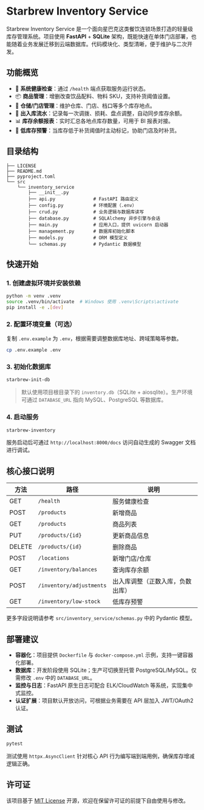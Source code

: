 # Starbrew Inventory Service

Starbrew Inventory Service 是一个面向星巴克这类餐饮连锁场景打造的轻量级库存管理系统。项目使用 **FastAPI** + **SQLite** 架构，既能快速在单体门店部署，也能随着业务发展迁移到云端数据库。代码模块化、类型清晰，便于维护与二次开发。

## 功能概览

- 🔐 **系统健康检查**：通过 `/health` 端点获取服务运行状态。
- 📦 **商品管理**：增删改查饮品配料、物料 SKU，支持补货阈值设置。
- 🏬 **仓储/门店管理**：维护仓库、门店、档口等多个库存地点。
- 🔁 **出入库流水**：记录每一次调拨、损耗、盘点调整，自动同步库存余额。
- 📊 **库存余额报表**：实时汇总各地点库存数量，可用于 BI 报表对接。
- 🚨 **低库存预警**：当库存低于补货阈值时主动标记，协助门店及时补货。

## 目录结构

```
├── LICENSE
├── README.md
├── pyproject.toml
└── src
    └── inventory_service
        ├── __init__.py
        ├── api.py              # FastAPI 路由定义
        ├── config.py           # 环境配置（.env）
        ├── crud.py             # 业务逻辑与数据库读写
        ├── database.py         # SQLAlchemy 异步引擎与会话
        ├── main.py             # 应用入口，提供 uvicorn 启动器
        ├── management.py       # 数据库初始化脚本
        ├── models.py           # ORM 模型定义
        └── schemas.py          # Pydantic 数据模型
```

## 快速开始

### 1. 创建虚拟环境并安装依赖

```bash
python -m venv .venv
source .venv/bin/activate  # Windows 使用 .venv\Scripts\activate
pip install -e .[dev]
```

### 2. 配置环境变量（可选）

复制 `.env.example` 为 `.env`，根据需要调整数据库地址、跨域策略等参数。

```bash
cp .env.example .env
```

### 3. 初始化数据库

```bash
starbrew-init-db
```

> 默认使用项目根目录下的 `inventory.db`（SQLite + aiosqlite）。生产环境可通过 `DATABASE_URL` 指向 MySQL、PostgreSQL 等数据库。

### 4. 启动服务

```bash
starbrew-inventory
```

服务启动后可通过 `http://localhost:8000/docs` 访问自动生成的 Swagger 文档进行调试。

## 核心接口说明

| 方法 | 路径 | 说明 |
| ---- | ---- | ---- |
| GET | `/health` | 服务健康检查 |
| POST | `/products` | 新增商品 |
| GET | `/products` | 商品列表 |
| PUT | `/products/{id}` | 更新商品信息 |
| DELETE | `/products/{id}` | 删除商品 |
| POST | `/locations` | 新增门店/仓库 |
| GET | `/inventory/balances` | 查询库存余额 |
| POST | `/inventory/adjustments` | 出入库调整（正数入库，负数出库） |
| GET | `/inventory/low-stock` | 低库存预警 |

更多字段说明请参考 `src/inventory_service/schemas.py` 中的 Pydantic 模型。

## 部署建议

- **容器化**：项目提供 `Dockerfile` 与 `docker-compose.yml` 示例，支持一键容器化部署。
- **数据库**：开发阶段使用 SQLite；生产可切换至托管 PostgreSQL/MySQL。仅需修改 `.env` 中的 `DATABASE_URL`。
- **监控与日志**：FastAPI 原生日志可配合 ELK/CloudWatch 等系统，实现集中式监控。
- **认证扩展**：项目默认开放访问，可根据业务需要在 API 层加入 JWT/OAuth2 认证。

## 测试

```bash
pytest
```

测试使用 `httpx.AsyncClient` 针对核心 API 行为编写端到端用例，确保库存增减逻辑正确。

## 许可证

该项目基于 [MIT License](LICENSE) 开源，欢迎在保留许可证的前提下自由使用与修改。
